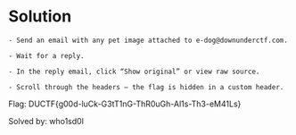 # Solution

```
- Send an email with any pet image attached to e-dog@downunderctf.com.

- Wait for a reply.

- In the reply email, click “Show original” or view raw source.

- Scroll through the headers — the flag is hidden in a custom header.
```

Flag: DUCTF{g00d-luCk-G3tT1nG-ThR0uGh-Al1s-Th3-eM41Ls}

Solved by: who1sd0l